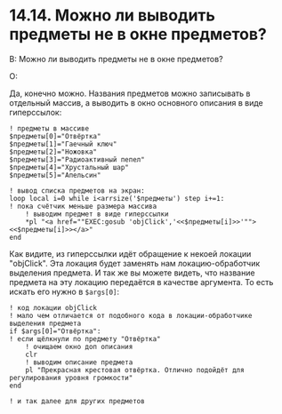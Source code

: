 # 14.14. Можно ли выводить предметы не в окне предметов?
<!-- [:faq_14_14] -->

В: Можно ли выводить предметы не в окне предметов?

О:

Да, конечно можно. Названия предметов можно записывать в отдельный массив, а выводить в окно основного описания в виде гиперссылок:
```qsp
! предметы в массиве
$предметы[0]="Отвёртка"
$предметы[1]="Гаечный ключ"
$предметы[2]="Ножовка"
$предметы[3]="Радиоактивный пепел"
$предметы[4]="Хрустальный шар"
$предметы[5]="Апельсин"

! вывод списка предметов на экран:
loop local i=0 while i<arrsize('$предметы') step i+=1:
! пока счётчик меньше размера массива
	! выводим предмет в виде гиперссылки
	*pl "<a href=""EXEC:gosub 'objClick','<<$предметы[i]>>'""><<$предметы[i]>></a>"
end
```
Как видите, из гиперссылки идёт обращение к некоей локации "objClick". Эта локация будет заменять нам локацию-обработчик выделения предмета. И так же вы можете видеть, что название предмета на эту локацию передаётся в качестве аргумента. То есть искать его нужно в `$args[0]`:
```qsp
! код локации objClick
! мало чем отличается от подобного кода в локации-обработчике выделения предмета
if $args[0]="Отвёртка":
! если щёлкнули по предмету "Отвёртка"
	! очищаем окно доп описания
	clr
	! выводим описание предмета
	pl "Прекрасная крестовая отвёртка. Отлично подойдёт для регулирования уровня громкости"	
end

! и так далее для других предметов
```
